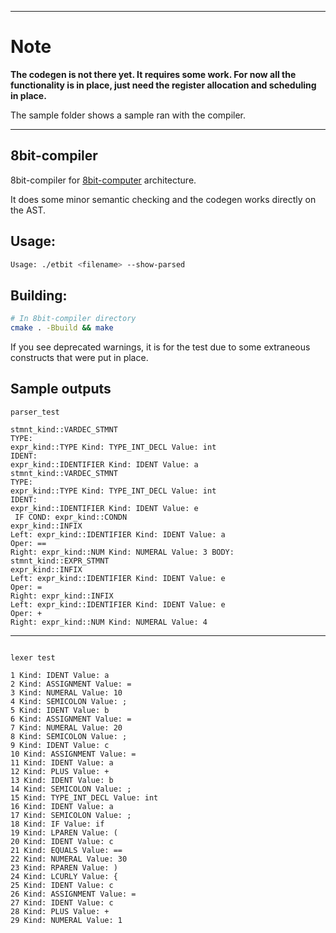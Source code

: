 ----
# Note

**The codegen is not there yet. It requires some work. For now all the functionality is in place, just need the register allocation and scheduling in place.**

The sample folder shows a sample ran with the compiler.

----

## 8bit-compiler

8bit-compiler for [8bit-computer](https://github.com/lightcode/8bit-computer) architecture.

It does some minor semantic checking and the codegen works directly on the AST.

## Usage:

```bash
Usage: ./etbit <filename> --show-parsed
```

## Building:

```bash
# In 8bit-compiler directory
cmake . -Bbuild && make
```

If you see deprecated warnings, it is for the test due to some extraneous constructs that were put in place.

## Sample outputs

```cobol
parser_test

stmnt_kind::VARDEC_STMNT 
TYPE: 
expr_kind::TYPE Kind: TYPE_INT_DECL Value: int
IDENT: 
expr_kind::IDENTIFIER Kind: IDENT Value: a
stmnt_kind::VARDEC_STMNT 
TYPE: 
expr_kind::TYPE Kind: TYPE_INT_DECL Value: int
IDENT: 
expr_kind::IDENTIFIER Kind: IDENT Value: e
 IF COND: expr_kind::CONDN 
expr_kind::INFIX 
Left: expr_kind::IDENTIFIER Kind: IDENT Value: a
Oper: ==
Right: expr_kind::NUM Kind: NUMERAL Value: 3 BODY: 
stmnt_kind::EXPR_STMNT 
expr_kind::INFIX 
Left: expr_kind::IDENTIFIER Kind: IDENT Value: e
Oper: =
Right: expr_kind::INFIX 
Left: expr_kind::IDENTIFIER Kind: IDENT Value: e
Oper: +
Right: expr_kind::NUM Kind: NUMERAL Value: 4
```

----

```cobol

lexer test

1 Kind: IDENT Value: a
2 Kind: ASSIGNMENT Value: =
3 Kind: NUMERAL Value: 10
4 Kind: SEMICOLON Value: ;
5 Kind: IDENT Value: b
6 Kind: ASSIGNMENT Value: =
7 Kind: NUMERAL Value: 20
8 Kind: SEMICOLON Value: ;
9 Kind: IDENT Value: c
10 Kind: ASSIGNMENT Value: =
11 Kind: IDENT Value: a
12 Kind: PLUS Value: +
13 Kind: IDENT Value: b
14 Kind: SEMICOLON Value: ;
15 Kind: TYPE_INT_DECL Value: int
16 Kind: IDENT Value: a
17 Kind: SEMICOLON Value: ;
18 Kind: IF Value: if
19 Kind: LPAREN Value: (
20 Kind: IDENT Value: c
21 Kind: EQUALS Value: ==
22 Kind: NUMERAL Value: 30
23 Kind: RPAREN Value: )
24 Kind: LCURLY Value: {
25 Kind: IDENT Value: c
26 Kind: ASSIGNMENT Value: =
27 Kind: IDENT Value: c
28 Kind: PLUS Value: +
29 Kind: NUMERAL Value: 1
```
